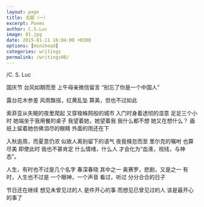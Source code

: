 ```yaml
---
layout: page
title: 无题（一）
excerpt: Poems
author: C.S.Luc
image: 01.jpg
date: 2015-01-11 16:04:00 +0300
options: [minihead]
categories: writings
permalink: /writings08/
---
```


/C. S. Luc

国庆节
台风如期而至
上午母亲微信留言
“别忘了你是一个中国人”

露台花木参差
风雨飘摇，红黄乱坠
算美，但也不过如此

索菲亚从失眠的夜里爬起
又穿梭蛛网般的城市
入门时身着透彻的湿意
足足三个小时
她端坐于我用餐的桌子
我望着她，她望着我
我什么都不想
她又在想什么？
画纸上留着她仿佛泪尽的眼睛
外面的雨还在下

入秋逾周，而夏意仍浓
似故人离别留下的语气
夜竟倏忽而至
里尔克的嘱咐
也算尽美
即使此时
我也不甚肯定
什么情绪，什么人
才会化为“血液，视线，与神态”。

人生，有时也不过是几个名字
春深春晓
其中之一
奥赛罗，悲剧，又是之一
有时，人生也不过是
一个眼神，一个声音
看过，听过
分分合合的日子

节日还在继续
想见未曾见过的人
是件开心的事
而想见已曾见过的人
该是最开心的事了